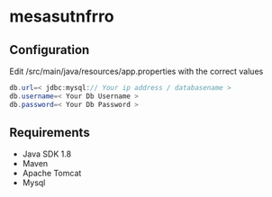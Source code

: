 # mesasutnfrro
## Configuration
Edit /src/main/java/resources/app.properties with the correct values
```java
db.url=< jdbc:mysql:// Your ip address / databasename >
db.username=< Your Db Username >
db.password=< Your Db Password >
```
## Requirements
* Java SDK 1.8
* Maven
* Apache Tomcat
* Mysql